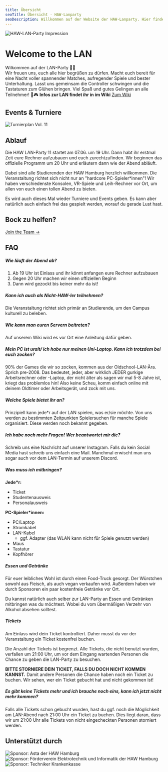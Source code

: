 ```yaml
---
title: Übersicht
seoTitle: Übersicht - HAW-Lanparty
seoDescription: Willkommen auf der Website der HAW-Lanparty. Hier findet ihr alle Informationen rund um die Events und Turniere auf der nächsten Lan. Außerdem erfahrt ihr wie und wo ihr euch anmeldet. Viel Spaß beim zocken!
---
```


<div class="row">
<p>
<img alt="HAW-LAN-Party Impression" src="home-impression.jpg" class="shadow" />
</p>
<div>

# Welcome to the LAN
Wilkommen auf der LAN-Party 🥳🎉  
Wir freuen uns, euch alle hier begrüßen zu dürfen. Macht euch bereit für eine Nacht voller spannender Matches, aufregender Spiele und bester Unterhaltung. Lasst uns gemeinsam die Controller schwingen und die Tastaturen zum Glühen bringen. Viel Spaß und gutes Gelingen an alle Teilnehmer! 🚀🎮
**Infos zur LAN findet ihr in im Wiki** 
<a class="button" href="/wiki" target="_blank">Zum Wiki</a>
</div>
</div>

## Events & Turniere
![Turnierplan Vol. 11](/turnier-plan.png)

## Ablauf

Die HAW LAN-Party 11 startet am 07.06. um 19 Uhr. Dann habt ihr erstmal Zeit eure Rechner aufzubauen und euch zurechtzufinden. Wir beginnen das offizielle Programm um 20 Uhr und erläutern dann wie der Abend abläuft.

Dabei sind alle Studierenden der HAW Hamburg herzlich willkommen. Die Veranstaltung richtet sich nicht nur an "hardcore PC-Spieler\*innen"! Wir haben verschiedenste Konsolen, VR-Spiele und Leih-Rechner vor Ort, um allen von euch einen tollen Abend zu bieten.

Es wird auch dieses Mal wieder Turniere und Events geben. Es kann aber natürlich auch einfach frei das gespielt werden, worauf du gerade Lust hast.

<!-- <div class="banner">

## Wiki
</div> -->

<div class="banner">
  <h2>Bock zu helfen?</h2>
  <a class="button" href="/wir-suchen-dich">Join the Team →</a>
</div>

## FAQ

##### Wie läuft der Abend ab?

1. Ab 19 Uhr ist Einlass und ihr könnt anfangen eure Rechner aufzubauen
2. Gegen 20 Uhr machen wir einen offiziellen Beginn
3. Dann wird gezockt bis keiner mehr da ist!

##### Kann ich auch als Nicht-HAW-ler teilnehmen?

Die Veranstaltung richtet sich primär an Studierende, um den Campus kulturell zu beleben.

##### Wie kann man euren Servern beitreten?

Auf unserem Wiki wird es vor Ort eine Anleitung dafür geben.

##### Mein PC ist uralt/ ich habe nur meinen Uni-Laptop. Kann ich trotzdem bei euch zocken?

90% der Games die wir so zocken, kommen aus der Oldschool-LAN-Ära. Sprich pre-2008. Das bedeutet, jeder, aber wirklich JEDER gurkige Arbeitsrechner oder -Laptop, der nicht älter als sagen wir mal 5-8 Jahre ist, kriegt das problemlos hin! Also keine Scheu, komm einfach online mit deinem Oldtimer oder Arbeitsgerät, und zock mit uns.

##### Welche Spiele bietet ihr an?

Prinzipiell kann jede\*r auf der LAN spielen, was er/sie möchte. Von uns werden zu bestimmten Zeitpunkten Spielersuchen für manche Spiele organisiert. Diese werden noch bekannt gegeben.

##### Ich habe noch mehr Fragen! Wer beantwortet mir die?

Schreib uns eine Nachricht auf unserer Instagram. Falls du kein Social Media hast schreib uns einfach eine Mail. Manchmal erwischt man uns sogar auch vor dem LAN-Termin auf unserem Discord.

##### Was muss ich mitbringen?

**Jede\*r:**

- Ticket
- Studentenausweis
- Personalausweis

**PC-Spieler\*innen:**

- PC/Laptop
- Stromkabel
- LAN-Kabel
  - ggf. Adapter (das WLAN kann nicht für Spiele genutzt werden)
- Maus
- Tastatur
- Kopfhörer

##### Essen und Getränke

Für euer leibliches Wohl ist durch einen Food-Truck gesorgt. Der Würstchen sowohl aus Fleisch, als auch vegan verkaufen wird. Außerdem haben wir durch Sponsoren ein paar kostenfreie Getränke vor Ort.

Du kannst natürlich auch selber zur LAN-Party an Essen und Getränken mitbringen was du möchtest. Wobei du vom übermäßigen Verzehr von Alkohol absehen solltest.

##### Tickets

Am Einlass wird dein Ticket kontrolliert. Daher musst du vor der Veranstaltung ein Ticket kostenfrei buchen.

Die Anzahl der Tickets ist begrenzt. Alle Tickets, die nicht benutzt wurden, verfallen um 21:00 Uhr, um vor dem Eingang wartenden Personen die Chance zu geben die LAN-Party zu besuchen.

**BITTE STORNIERE DEIN TICKET, FALLS DU DOCH NICHT KOMMEN KANNST.** Damit andere Personen die Chance haben noch ein Ticket zu buchen. Wir sehen, wer ein Ticket gebucht hat und nicht gekommen ist!

##### Es gibt keine Tickets mehr und ich brauche noch eins, kann ich jetzt nicht mehr kommen?

Falls alle Tickets schon gebucht wurden, hast du ggf. noch die Möglichkeit am LAN-Abend nach 21:00 Uhr ein Ticket zu buchen. Dies liegt daran, dass wir um 21:00 Uhr alle Tickets von nicht eingecheckten Personen storniert werden.

## Unterstützt durch
<div class="row">
  <img alt="Sponsor: Asta der HAW Hamburg" src="sponsor-asta.svg" />
  <img alt="Sponsor: Förderverein Elektrotechnik und Informatik der HAW Hamburg" src="sponsor-fvei.png" />
  <img alt="Sponsor: Techniker Krankenkasse" src="sponsor-tk.svg" />
</div>
